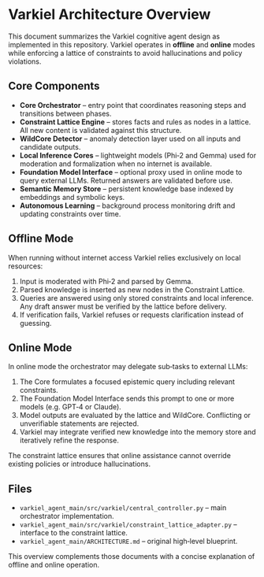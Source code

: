 # Varkiel Architecture Overview

This document summarizes the Varkiel cognitive agent design as implemented in this repository. Varkiel operates in **offline** and **online** modes while enforcing a lattice of constraints to avoid hallucinations and policy violations.

## Core Components

- **Core Orchestrator** – entry point that coordinates reasoning steps and transitions between phases.
- **Constraint Lattice Engine** – stores facts and rules as nodes in a lattice. All new content is validated against this structure.
- **WildCore Detector** – anomaly detection layer used on all inputs and candidate outputs.
- **Local Inference Cores** – lightweight models (Phi‑2 and Gemma) used for moderation and formalization when no internet is available.
- **Foundation Model Interface** – optional proxy used in online mode to query external LLMs. Returned answers are validated before use.
- **Semantic Memory Store** – persistent knowledge base indexed by embeddings and symbolic keys.
- **Autonomous Learning** – background process monitoring drift and updating constraints over time.

## Offline Mode

When running without internet access Varkiel relies exclusively on local resources:

1. Input is moderated with Phi‑2 and parsed by Gemma.
2. Parsed knowledge is inserted as new nodes in the Constraint Lattice.
3. Queries are answered using only stored constraints and local inference. Any draft answer must be verified by the lattice before delivery.
4. If verification fails, Varkiel refuses or requests clarification instead of guessing.

## Online Mode

In online mode the orchestrator may delegate sub‑tasks to external LLMs:

1. The Core formulates a focused epistemic query including relevant constraints.
2. The Foundation Model Interface sends this prompt to one or more models (e.g. GPT‑4 or Claude).
3. Model outputs are evaluated by the lattice and WildCore. Conflicting or unverifiable statements are rejected.
4. Varkiel may integrate verified new knowledge into the memory store and iteratively refine the response.

The constraint lattice ensures that online assistance cannot override existing policies or introduce hallucinations.

## Files

- `varkiel_agent_main/src/varkiel/central_controller.py` – main orchestrator implementation.
- `varkiel_agent_main/src/varkiel/constraint_lattice_adapter.py` – interface to the constraint lattice.
- `varkiel_agent_main/ARCHITECTURE.md` – original high‑level blueprint.

This overview complements those documents with a concise explanation of offline and online operation.
